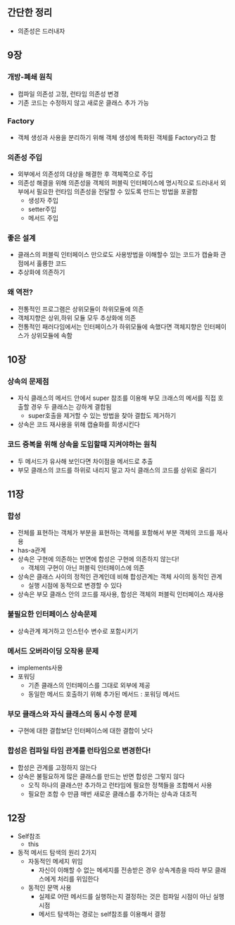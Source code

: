 ## 간단한 정리

- 의존성은 드러내자

## 9장

### 개방-폐쇄 원칙

- 컴파일 의존성 고정, 런타임 의존성 변경
- 기존 코드는 수정하지 않고 새로운 클래스 추가 가능

### Factory

- 객체 생성과 사용을 분리하기 위해 객체 생성에 특화된 객체를 Factory라고 함

### 의존성 주입

- 외부에서 의존성의 대상을 해결한 후 객체쪽으로 주입
- 의존성 해결을 위해 의존성을 객체의 퍼블릭 인터페이스에 명시적으로 드러내서 외부에서 필요한 런타임 의존성을 전달할 수 있도록 만드는 방법을 포괄함
  - 생성자 주입
  - setter주입
  - 메서드 주입

### 좋은 설계

- 클래스의 퍼블릭 인터페이스 만으로도 사용방법을 이해할수 있는 코드가 캡슐화 관점에서 훌륭한 코드
- 추상화에 의존하기

### 왜 역전?

- 전통적인 프로그램은 상위모듈이 하위모듈에 의존
- 객체지향은 상위,하위 모듈 모두 추상화에 의존
- 전통적인 패러다임에서는 인터페이스가 하위모듈에 속했다면 객체지향은 인터페이스가 상위모듈에 속함

## 10장

### 상속의 문제점

- 자식 클래스의 메서드 안에서 super 참조를 이용해 부모 크래스의 메서를 직접 호출할 경우 두 클래스는 강하게 결합됨
  - super호출을 제거할 수 있는 방법을 찾아 결합도 제거하기
- 상속은 코드 재사용을 위해 캡슐화를 희생시킨다

### 코드 중복을 위해 상속을 도입할때 지켜야하는 원칙

- 두 메서드가 유사해 보인다면 차이점을 메서드로 추출
- 부모 클래스의 코드를 하위로 내리지 말고 자식 클래스의 코드를 상위로 올리기

## 11장

### 합성

- 전체를 표현하는 객체가 부분을 표현하는 객체를 포함해서 부분 객체의 코드를 재사용
- has-a관계
- 상속은 구현에 의존하는 반면에 합성은 구현에 의존하지 않는다!
  - 객체의 구현이 아닌 퍼블릭 인터페이스에 의존
- 상속은 클래스 사이의 정적인 관계인데 비해 합성관계는 객체 사이의 동적인 관계
  - 실행 시점에 동적으로 변경할 수 있다
- 상속은 부모 클래스 안의 코드를 재사용, 합성은 객체의 퍼블릭 인터페이스 재사용

### 불필요한 인터페이스 상속문제

- 상속관계 제거하고 인스턴수 변수로 포함시키기

### 메서드 오버라이딩 오작용 문제

- implements사용
- 포워딩
  - 기존 클래스의 인터페이스를 그대로 외부에 제공
  - 동일한 메서드 호출하기 위해 추가된 메서드 : 포워딩 메서드

### 부모 클래스와 자식 클래스의 동시 수정 문제

- 구현에 대한 결합보단 인터페이스에 대한 결합이 낫다

### 합성은 컴파일 타임 관계를 런타임으로 변경한다!

- 합성은 관계를 고정하지 않는다
- 상속은 불필요하게 많은 클래스를 만드는 반면 합성은 그렇지 않다
  - 오직 하나의 클래스만 추가하고 런타임에 필요한 정책들을 조합해서 사용
  - 필요한 조합 수 만큼 매번 새로운 클래스를 추가하는 상속과 대조적

## 12장

- Self참조
  - this
- 동적 메서드 탐색의 원리 2가지
  - 자동적인 메세지 위임
    - 자신이 이해할 수 없는 메세지를 전송받은 경우 상속계층을 따라 부모 클래스에게 처리를 위임한다
  - 동적인 문맥 사용
    - 실제로 어떤 메서드를 실행하는지 결정하는 것은 컴파일 시점이 아닌 실행시점
    - 메서드 탐색하는 경로는 self참조를 이용해서 결정
